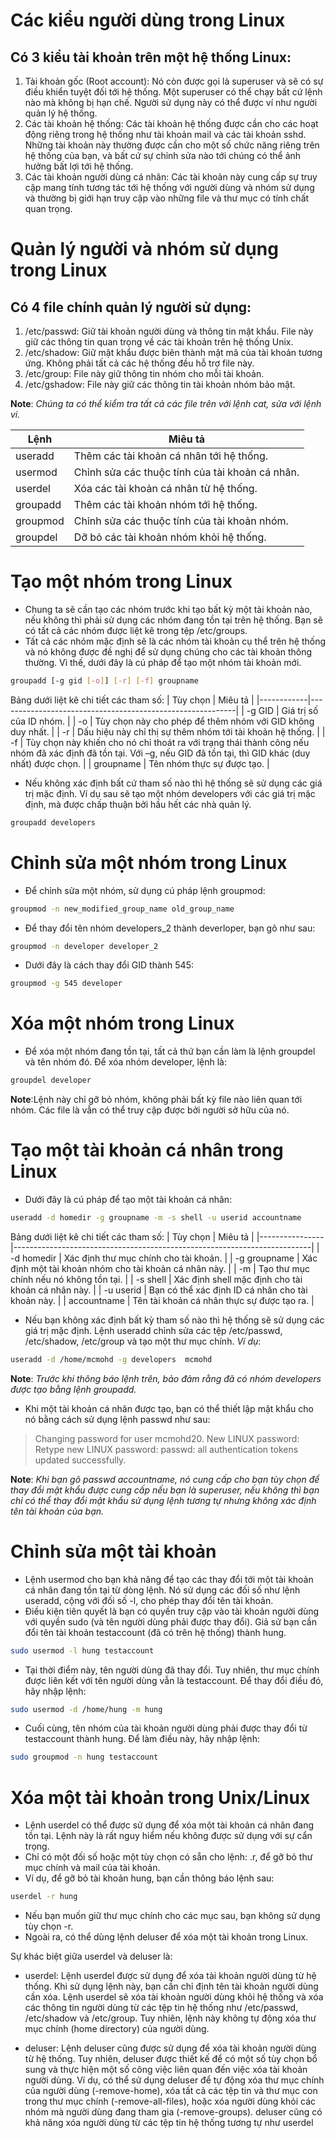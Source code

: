 # Các kiểu người dùng trong Linux
## Có 3 kiểu tài khoản trên một hệ thống Linux:
1.	Tài khoản gốc (Root account): Nó còn được gọi là superuser và sẽ có sự điều khiển tuyệt đối tới hệ thống. Một superuser có thể chạy bất cứ lệnh nào mà không bị hạn chế. Người sử dụng này có thể được ví như người quản lý hệ thống.
2.	Các tài khoản hệ thống: Các tài khoản hệ thống được cần cho các hoạt động riêng trong hệ thống như tài khoản mail và các tài khoản sshd. Những tài khoản này thường được cần cho một số chức năng riêng trên hệ thống của bạn, và bất cứ sự chỉnh sửa nào tới chúng có thể ảnh hưởng bất lợi tới hệ thống.
3.	Các tài khoản người dùng cá nhân: Các tài khoản này cung cấp sự truy cập mang tính tương tác tới hệ thống với người dùng và nhóm sử dụng và thường bị giới hạn truy cập vào những file và thư mục có tính chất quan trọng.

# Quản lý người và nhóm sử dụng trong Linux

## Có 4 file chính quản lý người sử dụng:
1.	/etc/passwd: Giữ tài khoản người dùng và thông tin mật khẩu. File này giữ các thông tin quan trọng về các tài khoản trên hệ thống Unix.
2.	/etc/shadow: Giữ mật khẩu được biên thành mật mã của tài khoản tương ứng. Không phải tất cả các hệ thống đều hỗ trợ file này.
3.	/etc/group: File này giữ thông tin nhóm cho mỗi tài khoản.
4.	/etc/gshadow: File này giữ các thông tin tài khoản nhóm bảo mật.

**Note**: *Chúng ta có thể kiểm tra tất cả các file trên với lệnh cat, sửa với lệnh vi.*

| Lệnh     | Miêu tả                                    |
|----------|--------------------------------------------|
| useradd  | Thêm các tài khoản cá nhân tới hệ thống.     |
| usermod  | Chỉnh sửa các thuộc tính của tài khoản cá nhân. |
| userdel  | Xóa các tài khoản cá nhân từ hệ thống.       |
| groupadd | Thêm các tài khoản nhóm tới hệ thống.        |
| groupmod | Chỉnh sửa các thuộc tính của tài khoản nhóm. |
| groupdel | Dỡ bỏ các tài khoản nhóm khỏi hệ thống.      |

# Tạo một nhóm trong Linux
- Chung ta sẽ cần tạo các nhóm trước khi tạo bất kỳ một tài khoản nào, nếu không thì phải sử dụng các nhóm đang tồn tại trên hệ thống. Bạn sẽ có tất cả các nhóm được liệt kê trong tệp /etc/groups.
- Tất cả các nhóm mặc định sẽ là các nhóm tài khoản cụ thể trên hệ thống và nó không được đề nghị để sử dụng chúng cho các tài khoản thông thường. Vì thế, dưới đây là cú pháp để tạo một nhóm tài khoản mới.
```sh 
groupadd [-g gid [-o]] [-r] [-f] groupname
```




Bảng dưới liệt kê chi tiết các tham số:
| Tùy chọn   | Miêu tả                                                   |
|------------|-----------------------------------------------------------|
| -g GID     | Giá trị số của ID nhóm.                                    |
| -o         | Tùy chọn này cho phép để thêm nhóm với GID không duy nhất.  |
| -r         | Dấu hiệu này chỉ thị sự thêm nhóm tới tài khoản hệ thống.  |
| -f         | Tùy chọn này khiến cho nó chỉ thoát ra với trạng thái thành công nếu nhóm đã xác định đã tồn tại. Với –g, nếu GID đã tồn tại, thì GID khác (duy nhất) được chọn. |
| groupname  | Tên nhóm thực sự được tạo.                                 |
- Nếu không xác định bất cứ tham số nào thì hệ thống sẽ sử dụng các giá trị mặc định. Ví dụ sau sẽ tạo một nhóm developers với các giá trị mặc định, mà được chấp thuận bởi hầu hết các nhà quản lý.

```sh
groupadd developers
```
# Chỉnh sửa một nhóm trong Linux
- Để chỉnh sửa một nhóm, sử dụng cú pháp lệnh groupmod:
```sh
groupmod -n new_modified_group_name old_group_name
```
- Để thay đổi tên nhóm developers_2 thành deverloper, bạn gõ như sau:
```sh
groupmod -n developer developer_2
```
- Dưới đây là cách thay đổi GID thành 545:
```sh
groupmod -g 545 developer
```
# Xóa một nhóm trong Linux
- Để xóa một nhóm đang tồn tại, tất cả thứ bạn cần làm là lệnh groupdel và tên nhóm đó. Để xóa nhóm developer, lệnh là:
```sh
groupdel developer
```
**Note**:Lệnh này chỉ gỡ bỏ nhóm, không phải bất kỳ file nào liên quan tới nhóm. Các file là vẫn có thể truy cập được bởi người sở hữu của nó.
# Tạo một tài khoản cá nhân trong Linux
- Dưới đây là cú pháp để tạo một tài khoản cá nhân:
```sh
useradd -d homedir -g groupname -m -s shell -u userid accountname
```
Bảng dưới liệt kê chi tiết các tham số:
| Tùy chọn       | Miêu tả                                                                  |
|----------------|--------------------------------------------------------------------------|
| -d homedir     | Xác định thư mục chính cho tài khoản.                                     |
| -g groupname   | Xác định một tài khoản nhóm cho tài khoản cá nhân này.                     |
| -m             | Tạo thư mục chính nếu nó không tồn tại.                                   |
| -s shell       | Xác định shell mặc định cho tài khoản cá nhân này.                         |
| -u userid      | Bạn có thể xác định ID cá nhân cho tài khoản này.                          |
| accountname    | Tên tài khoản cá nhân thực sự được tạo ra.                                 |

- Nếu bạn không xác định bất kỳ tham số nào thì hệ thống sẽ sử dụng các giá trị mặc định. Lệnh useradd chỉnh sửa các tệp /etc/passwd, /etc/shadow, /etc/group và tạo một thư mục chính.
*Ví dụ*:  
```sh
useradd -d /home/mcmohd -g developers  mcmohd
```
**Note**: *Trước khi thông báo lệnh trên, bảo đảm rằng đã có nhóm developers được tạo bằng lệnh groupadd.*

- Khi một tài khoản cá nhân được tạo, bạn có thể thiết lập mật khẩu cho nó bằng cách sử dụng lệnh passwd như sau:
> Changing password for user mcmohd20.
New LINUX password:
Retype new LINUX password:
passwd: all authentication tokens updated successfully.

**Note**: *Khi bạn gõ passwd accountname, nó cung cấp cho bạn tùy chọn để thay đổi mật khẩu được cung cấp nếu bạn là superuser, nếu không thì bạn chỉ có thể thay đổi mật khẩu sử dụng lệnh tương tự nhưng không xác định tên tài khoản của bạn.*

#  Chỉnh sửa một tài khoản
- Lệnh usermod cho bạn khả năng để tạo các thay đổi tới một tài khoản cá nhân đang tồn tại từ dòng lệnh. Nó sử dụng các đối số như lệnh useradd, cộng với đối số -l, cho phép thay đổi tên tài khoản.
- Điều kiện tiên quyết là bạn có quyền truy cập vào tài khoản người dùng với quyền sudo (và tên người dùng phải được thay đổi). 
Giả sử bạn cần đổi tên tài khoản testaccount (đã có trên hệ thống) thành hung. 
```sh
sudo usermod -l hung testaccount
```
- Tại thời điểm này, tên người dùng đã thay đổi. Tuy nhiên, thư mục chính được liên kết với tên người dùng vẫn là testaccount. Để thay đổi điều đó, hãy nhập lệnh:
```sh
sudo usermod -d /home/hung -m hung
```
- Cuối cùng, tên nhóm của tài khoản người dùng phải được thay đổi từ testaccount thành hung. Để làm điều này, hãy nhập lệnh:
```sh
sudo groupmod -n hung testaccount
```
# Xóa một tài khoản trong Unix/Linux
- Lệnh userdel có thể được sử dụng để xóa một tài khoản cá nhân đang tồn tại. Lệnh này là rất nguy hiểm nếu không được sử dụng với sự cẩn trọng.
- Chỉ có một đối số hoặc một tùy chọn có sẵn cho lệnh: .r, để gỡ bỏ thư mục chính và mail của tài khoản.
- Ví dụ, để gỡ bỏ tài khoản hung, bạn cần thông báo lệnh sau:
```sh
userdel -r hung
```
- Nếu bạn muốn giữ thư mục chính cho các mục sau, bạn không sử dụng tùy chọn -r. 
- Ngoài ra, có thể dùng lệnh deluser để xóa một tài khoản trong Linux.

Sự khác biệt giữa userdel và deluser là: 
- userdel: Lệnh userdel được sử dụng để xóa tài khoản người dùng từ hệ thống. Khi sử dụng lệnh này, bạn cần chỉ định tên tài khoản người dùng cần xóa. Lệnh userdel sẽ xóa tài khoản người dùng khỏi hệ thống và xóa các thông tin người dùng từ các tệp tin hệ thống như /etc/passwd, /etc/shadow và /etc/group. Tuy nhiên, lệnh này không tự động xóa thư mục chính (home directory) của người dùng.

- deluser: Lệnh deluser cũng được sử dụng để xóa tài khoản người dùng từ hệ thống. Tuy nhiên, deluser được thiết kế để có một số tùy chọn bổ sung và thực hiện một số công việc liên quan đến việc xóa tài khoản người dùng. Ví dụ, có thể sử dụng deluser để tự động xóa thư mục chính của người dùng (-remove-home), xóa tất cả các tệp tin và thư mục con trong thư mục chính (-remove-all-files), hoặc xóa người dùng khỏi các nhóm mà người dùng đang tham gia (-remove-groups). deluser cũng có khả năng xóa người dùng từ các tệp tin hệ thống tương tự như userdel




